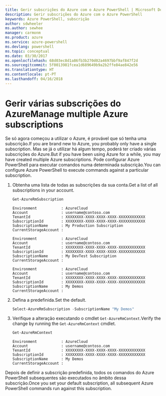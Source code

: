 ```yaml
---
title: Gerir subscrições do Azure com o Azure PowerShell | Microsoft Docs
description: Gerir subscrições do Azure com o Azure PowerShell
keywords: Azure PowerShell, subscrição
author: sdwheeler
ms.author: sewhee
manager: carmonm
ms.product: azure
ms.service: azure-powershell
ms.devlang: powershell
ms.topic: conceptual
ms.date: 03/30/2017
ms.openlocfilehash: 68d03ec8d1a86fb3b270d02a4697bbf9af847f2d
ms.sourcegitcommit: 5f0013981fcea1d689649b9a2b2ffe84ae842e56
ms.translationtype: HT
ms.contentlocale: pt-PT
ms.lasthandoff: 04/16/2018
---
```

# <a name="manage-multiple-azure-subscriptions"></a><span data-ttu-id="1060d-104">Gerir várias subscrições do Azure</span><span class="sxs-lookup"><span data-stu-id="1060d-104">Manage multiple Azure subscriptions</span></span>

<span data-ttu-id="1060d-105">Se só agora começou a utilizar o Azure, é provável que só tenha uma subscrição.</span><span class="sxs-lookup"><span data-stu-id="1060d-105">If you are brand new to Azure, you probably only have a single subscription.</span></span> <span data-ttu-id="1060d-106">Mas se já o utilizar há algum tempo, poderá ter criado várias subscrições do Azure.</span><span class="sxs-lookup"><span data-stu-id="1060d-106">But if you have been using Azure for a while, you may have created multiple Azure subscriptions.</span></span> <span data-ttu-id="1060d-107">Pode configurar Azure PowerShell para executar comandos numa determinada subscrição.</span><span class="sxs-lookup"><span data-stu-id="1060d-107">You can configure Azure PowerShell to execute commands against a particular subscription.</span></span>

1. <span data-ttu-id="1060d-108">Obtenha uma lista de todas as subscrições da sua conta.</span><span class="sxs-lookup"><span data-stu-id="1060d-108">Get a list of all subscriptions in your account.</span></span>

    ```powershell
    Get-AzureRmSubscription
    ```

    ```
    Environment           : AzureCloud
    Account               : username@contoso.com
    TenantId              : XXXXXXXX-XXXX-XXXX-XXXX-XXXXXXXXXXXX
    SubscriptionId        : XXXXXXXX-XXXX-XXXX-XXXX-XXXXXXXXXXXX
    SubscriptionName      : My Production Subscription
    CurrentStorageAccount :

    Environment           : AzureCloud
    Account               : username@contoso.com
    TenantId              : XXXXXXXX-XXXX-XXXX-XXXX-XXXXXXXXXXXX
    SubscriptionId        : XXXXXXXX-XXXX-XXXX-XXXX-XXXXXXXXXXXX
    SubscriptionName      : My DevTest Subscription
    CurrentStorageAccount :

    Environment           : AzureCloud
    Account               : username@contoso.com
    TenantId              : XXXXXXXX-XXXX-XXXX-XXXX-XXXXXXXXXXXX
    SubscriptionId        : XXXXXXXX-XXXX-XXXX-XXXX-XXXXXXXXXXXX
    SubscriptionName      : My Demos
    CurrentStorageAccount :
    ```

2. <span data-ttu-id="1060d-109">Defina a predefinida.</span><span class="sxs-lookup"><span data-stu-id="1060d-109">Set the default.</span></span>

    ```powershell
    Select-AzureRmSubscription -SubscriptionName "My Demos"
    ```

3. <span data-ttu-id="1060d-110">Verifique a alteração executando o cmdlet `Get-AzureRmContext`.</span><span class="sxs-lookup"><span data-stu-id="1060d-110">Verify the change by running the `Get-AzureRmContext` cmdlet.</span></span>

    ```powershell
    Get-AzureRmContext
    ```

    ```
    Environment           : AzureCloud
    Account               : username@contoso.com
    TenantId              : XXXXXXXX-XXXX-XXXX-XXXX-XXXXXXXXXXXX
    SubscriptionId        : XXXXXXXX-XXXX-XXXX-XXXX-XXXXXXXXXXXX
    SubscriptionName      : My Demos
    CurrentStorageAccount :
    ```

<span data-ttu-id="1060d-111">Depois de definir a subscrição predefinida, todos os comandos do Azure PowerShell subsequentes são executados no âmbito dessa subscrição.</span><span class="sxs-lookup"><span data-stu-id="1060d-111">Once you set your default subscription, all subsequent Azure PowerShell commands run against this subscription.</span></span>
